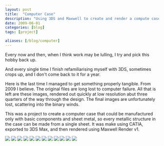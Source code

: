 ```yaml
---
layout: post
title:  "Computer Case"
description: "Using 3DS and Maxwell to create and render a compute case."
date: 2009-06-01
categories: [blog]
tags: [project]

aliases: [/blog/computer]
---
```


Every now and then, when I think work may be lulling, I try and pick this hobby back up.

And every single time I finish refamiliarising myself with 3DS, sometimes crops up, and I don't come back to it for a year.

Here is the last time I managed to get something properly tangible. From 2009 I believe. The original files are long
lost to computer failure. All that is left are these images, rendered out quickly at low resolution abut three quarters of the way
through the design. The final images are unfortunately lost, scattering into the binary winds.

This was a project to create a computer case that could be manufactured only with basic components and sheet metal, so every
metallic structure in the case can be made from a single sheet. It was make using CATIA, exported to 3DS Max, and then
rendered using Maxwell Render v1.


![](1.jpg)
![](2.jpg)
![](3.jpg)
![](4.jpg)
![](5.jpg)
![](6.jpg)
![](7.jpg)
![](8.jpg)
![](9.jpg)
![](13.jpg)
![](14.jpg)
![](15.jpg)
